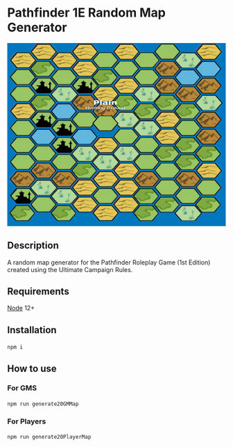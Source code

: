 # Pathfinder 1E Random Map Generator

![Map](map.png)
## Description

A random map generator for the Pathfinder Roleplay Game (1st Edition) created using the Ultimate Campaign Rules.

## Requirements

[Node](https://nodejs.org/en/) 12+

## Installation

```npm i```

## How to use

### For GMS

```npm run generate20GMMap ```

### For Players

```npm run generate20PlayerMap ```